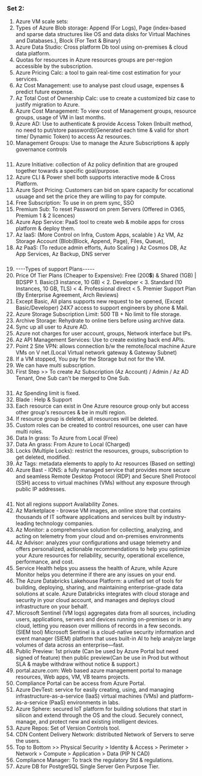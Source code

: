 ### Set 2:

1. Azure VM scale sets: 
2. Types of Azure Blob storage: Append (For Logs), Page (index-based and sparse data structures like OS and data disks for Virtual Machines and Databases.), Block (For Text & Binary)
3. Azure Data Studio: Cross platform Db tool using on-premises & cloud data platform.
4. Quotas for resources in Azure resources groups are per-region accessible by the subscription.
5. Azure Pricing Calc: a tool to gain real-time cost estimation for your services.
6. Az Cost Management: use to analyse past cloud usage, expenses & predict future expense.
7.  Az Total Cost of Ownership Calc: use to create a customized biz case to justify migration to Azure.
8. Azure Cost Management: To view cost of Management groups, resource groups, usage of VM in last months.
9. Azure AD: Use to authenticate & provide Access Token (Inbuilt method, no need to put/store password)(Generated each time & valid for short time/ Dynamic Token) to access Az resources.
10. Management Groups:  Use to manage the Azure Subscriptions & apply governance controls

###

11. Azure Initiative: collection of Az policy definition that are grouped together towards a specific goal/purpose.
12. Azure CLI & Power shell both supports interactive mode & Cross Platform.
13. Azure Spot Pricing: Customers can bid on spare capacity for occational usuage and set the price they are willing to pay for compute.
14. Free Subscription: To use in on prem sync, SSO
15. Premium Sub: To reset Password on prem Servers (Offered in O365, Premium 1 & 2 licences)
16. Azure App Service: PaaS tool to create web & mobile apps for cross platform & deploy them.
17. Az IaaS: (More Control on Infra, Custom Apps, scalable ) Az VM, Az Storage Account (Blob(Block, Append, Page), Files, Queue), 
18. Az PaaS: (To reduce admin efforts, Auto Scaling )  Az Cosmos DB, Az App Services, Az Backup, DNS server

###

19. ----Types of support Plans-----
20. Price Of Tier Plans (Cheaper to Expensive): Free (200💲) & Shared (1GB) | BDSPP 1. Basic(3 instance, 10 GB) < 2. Developer < 3. Standard (10 Instances, 10 GB, TLS) < 4. Professional direct < 5. Premier Support Plan (By Enterprise Agreement, Arch Reviews)
21. Except Basic, All plans supports new request to be opened, (Except Basic/Developer) 24X7 access to support engineers by phone & Mail.
22. Azure Storage Subscription Limit: 500 TB + No limit to file storage.
23. Archive Storage: Rehydrate to online tiers before using archive data.
24. Sync up all user to Azure AD.
25. Azure not charges for user account, groups, Network interface but IPs.
26. Az API Management Services: Use to create existing back end APIs.
27. Point 2 Site VPN: allows connection b/w the remote/local machine Azure VMs on V net.(Local Virtual network gateway & Gateway Subnet)
28. If a VM stopped, You pay for the Storage but not for the VM.
29. We can have multi subscription.
30. First Step >> To create Az Subscription (Az Account) / Admin / Az AD Tenant, One Sub can't be merged to One Sub.

###

31. Az Spending limit is fixed.
32. Blade : Help & Support
33. Each resource can exist in One Azure resource group only but access other group's resources & be in multi region.
34. If resource group is deleted, all resources will be deleted.
35. Custom roles can be created to control resources, one user can have multi roles.
36. Data In grass: To Azure from Local (Free)
37. Data An grass: From Azure to Local (Charged)
38. Locks (Multiple Locks): restrict the resources, groups, subscription to get deleted, modified.
39. Az Tags: metadata elements to apply to Az resources (Based on setting)
40. Azure Bast - IONS: a fully managed service that provides more secure and seamless Remote Desktop Protocol (RDP) and Secure Shell Protocol (SSH) access to virtual machines (VMs) without any exposure through public IP addresses.

###

41. Not all regions support Availability Zones.
42. Az Marketplace - browse VM images, an online store that contains thousands of IT software applications and services built by industry-leading technology companies.
43. Az Monitor: a comprehensive solution for collecting, analyzing, and acting on telemetry from your cloud and on-premises environments
44. Az Advisor: analyzes your configurations and usage telemetry and offers personalized, actionable recommendations to help you optimize your Azure resources for reliability, security, operational excellence, performance, and cost.
45. Service Health helps you assess the health of Azure, while Azure Monitor helps you determine if there are any issues on your end.
46. The Azure Databricks Lakehouse Platform: a unified set of tools for building, deploying, sharing, and maintaining enterprise-grade data solutions at scale. Azure Databricks integrates with cloud storage and security in your cloud account, and manages and deploys cloud infrastructure on your behalf.
47. Microsoft Sentinel (VM logs) aggregates data from all sources, including users, applications, servers and devices running on-premises or in any cloud, letting you reason over millions of records in a few seconds. (SIEM tool) Microsoft Sentinel is a cloud-native security information and event manager (SIEM) platform that uses built-in AI to help analyze large volumes of data across an enterprise—fast.
48. Public Preview: 1st private (Can be used by Azure Portal but need signed of feature) then public preview(Can be use in Prod but without SLA & maybe withdraw without notice & support.)
49. portal.azure.com: Web based azure management portal to manage resources, Web apps, VM, VB teams projects.
50. Compliance Portal can be access from Azure Portal.
51. Azure DevTest: service for easily creating, using, and managing infrastructure-as-a-service (IaaS) virtual machines (VMs) and platform-as-a-service (PaaS) environments in labs.
52. Azure Sphere: secured IoT platform for building solutions that start in silicon and extend through the OS and the cloud. Securely connect, manage, and protect new and existing intelligent devices.
53. Azure Repos: Set of Version Controls tool.
54. CDN Content Delivery Network: distributed Network of Servers to serve the users.
55. Top to Bottom >> Physical Security > Identity & Access > Perimeter > Network > Compute > Application > Data (PIP N CAD)
56. Compliance Manager: To track the regulatory Std & regulations.
57. Azure DB for PostgreSQL Single Server Gen Purpose Tier.

